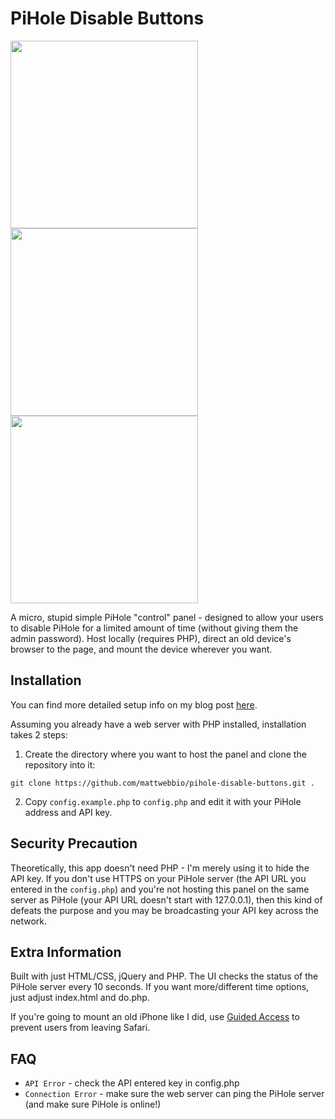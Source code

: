 # PiHole Disable Buttons
<img src="https://user-images.githubusercontent.com/420820/42415692-b69a6f7c-820b-11e8-9748-68d5714d8d65.JPG" height="300" /> <img src="https://user-images.githubusercontent.com/420820/42415694-b6b6d784-820b-11e8-8c74-32da4ccaab72.png" height="300" /> <img src="https://user-images.githubusercontent.com/420820/42415719-b14a5090-820c-11e8-82ee-fc3bf0e987e4.png" height="300" />

A micro, stupid simple PiHole "control" panel - designed to allow your users to disable PiHole 
for a limited amount of time (without giving them the admin password). Host locally (requires PHP), 
direct an old device's browser to the page, and mount the device wherever you want.

## Installation
You can find more detailed setup info on my blog post [here](https://blog.mattwebb.io/2018/07/08/building-a-disable-button-for-pihole-using-an-old-phone/).

Assuming you already have a web server with PHP installed, installation takes 2 steps:

1. Create the directory where you want to host the panel and clone the repository into it:

`git clone https://github.com/mattwebbio/pihole-disable-buttons.git .`

2. Copy `config.example.php` to `config.php` and edit it with your PiHole address and API key.

## Security Precaution
Theoretically, this app doesn't need PHP - I'm merely using it to hide the API key. If you don't use HTTPS
on your PiHole server (the API URL you entered in the `config.php`) and you're not hosting this panel on the
same server as PiHole (your API URL doesn't start with 127.0.0.1), then this kind of defeats the purpose and you may be
broadcasting your API key across the network.

## Extra Information
Built with just HTML/CSS, jQuery and PHP. The UI checks the status of the PiHole server every 
10 seconds. If you want more/different time options, just adjust index.html and do.php.

If you're going to mount an old iPhone like I did, use [Guided Access](https://support.apple.com/en-us/ht202612) to prevent users from leaving Safari.

## FAQ
* `API Error` - check the API entered key in config.php
* `Connection Error` - make sure the web server can ping the PiHole server (and make sure PiHole is online!)
